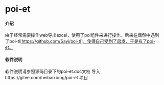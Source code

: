 # poi-et

#### 介绍
由于经常需要操作web导出excel，使用了poi组件来进行操作。后来在偶然中遇到了poi-tl[https://github.com/Sayi/poi-tl]，使得自己受到了启发，于是有了poi-et。

#### 软件说明
软件说明请参照源码目录下的poi-et.doc文档
导入https://gitee.com/heibaixiong/poi-et 项目
